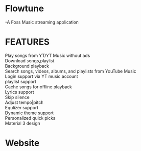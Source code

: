 
# Flowtune
-A Foss Music streaming application 


# FEATURES
Play songs from YT/YT Music without ads<br>
Download songs,playlist <br>
Background playback<br>
Search songs, videos, albums, and playlists from YouTube Music<br>
Login support via YT music account<br>
playlist support<br>
Cache songs for offline playback<br>
Lyrics support<br>
Skip silence<br>
Adjust tempo|pitch <br>
Equlizer support<br>
Dynamic theme support<br>
Personalized quick picks<br>
Material 3 design<br>

# Website


